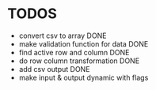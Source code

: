 # TODOS
- convert csv to array DONE
- make validation function for data DONE
- find active row and column DONE
- do row column transformation DONE
- add csv output DONE
- make input & output dynamic with flags